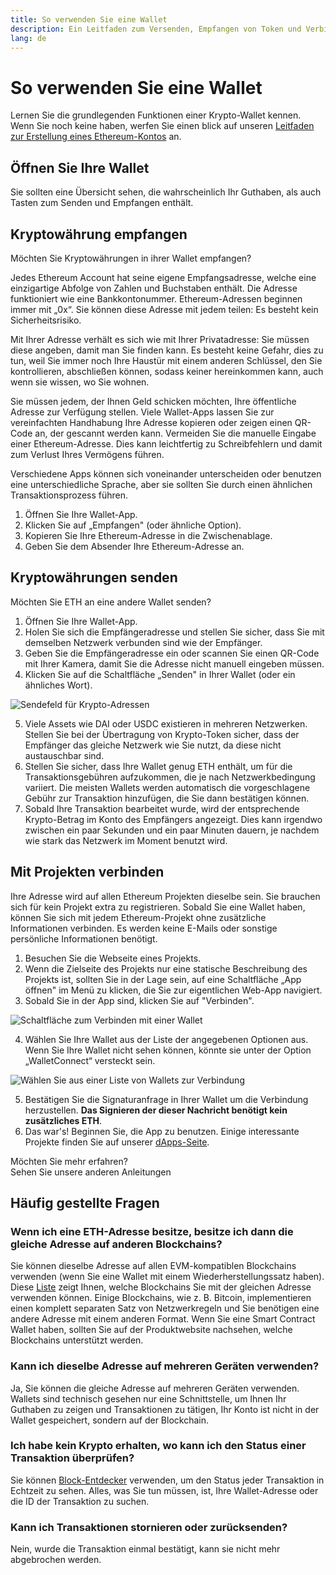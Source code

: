 ```yaml
---
title: So verwenden Sie eine Wallet
description: Ein Leitfaden zum Versenden, Empfangen von Token und Verbinden mit Web-3 Projekten.
lang: de
---
```


# So verwenden Sie eine Wallet

Lernen Sie die grundlegenden Funktionen einer Krypto-Wallet kennen. Wenn Sie noch keine haben, werfen Sie einen blick auf unseren [Leitfaden zur Erstellung eines Ethereum-Kontos](/guides/how-to-create-an-ethereum-account/) an.

## Öffnen Sie Ihre Wallet

Sie sollten eine Übersicht sehen, die wahrscheinlich Ihr Guthaben, als auch Tasten zum Senden und Empfangen enthält.

## Kryptowährung empfangen

Möchten Sie Kryptowährungen in ihrer Wallet empfangen?

Jedes Ethereum Account hat seine eigene Empfangsadresse, welche eine einzigartige Abfolge von Zahlen und Buchstaben enthält. Die Adresse funktioniert wie eine Bankkontonummer. Ethereum-Adressen beginnen immer mit „0x“. Sie können diese Adresse mit jedem teilen: Es besteht kein Sicherheitsrisiko.

Mit Ihrer Adresse verhält es sich wie mit Ihrer Privatadresse: Sie müssen diese angeben, damit man Sie finden kann. Es besteht keine Gefahr, dies zu tun, weil Sie immer noch Ihre Haustür mit einem anderen Schlüssel, den Sie kontrollieren, abschließen können, sodass keiner hereinkommen kann, auch wenn sie wissen, wo Sie wohnen.

Sie müssen jedem, der Ihnen Geld schicken möchten, Ihre öffentliche Adresse zur Verfügung stellen. Viele Wallet-Apps lassen Sie zur vereinfachten Handhabung Ihre Adresse kopieren oder zeigen einen QR-Code an, der gescannt werden kann. Vermeiden Sie die manuelle Eingabe einer Ethereum-Adresse. Dies kann leichtfertig zu Schreibfehlern und damit zum Verlust Ihres Vermögens führen.

Verschiedene Apps können sich voneinander unterscheiden oder benutzen eine unterschiedliche Sprache, aber sie sollten Sie durch einen ähnlichen Transaktionsprozess führen.

1. Öffnen Sie Ihre Wallet-App.
2. Klicken Sie auf „Empfangen" (oder ähnliche Option).
3. Kopieren Sie Ihre Ethereum-Adresse in die Zwischenablage.
4. Geben Sie dem Absender Ihre Ethereum-Adresse an.

## Kryptowährungen senden

Möchten Sie ETH an eine andere Wallet senden?

1. Öffnen Sie Ihre Wallet-App.
2. Holen Sie sich die Empfängeradresse und stellen Sie sicher, dass Sie mit demselben Netzwerk verbunden sind wie der Empfänger.
3. Geben Sie die Empfängeradresse ein oder scannen Sie einen QR-Code mit Ihrer Kamera, damit Sie die Adresse nicht manuell eingeben müssen.
4. Klicken Sie auf die Schaltfläche „Senden" in Ihrer Wallet (oder ein ähnliches Wort).

![Sendefeld für Krypto-Adressen](./send.png)
<br/>

5. Viele Assets wie DAI oder USDC existieren in mehreren Netzwerken. Stellen Sie bei der Übertragung von Krypto-Token sicher, dass der Empfänger das gleiche Netzwerk wie Sie nutzt, da diese nicht austauschbar sind.
6. Stellen Sie sicher, dass Ihre Wallet genug ETH enthält, um für die Transaktionsgebühren aufzukommen, die je nach Netzwerkbedingung variiert. Die meisten Wallets werden automatisch die vorgeschlagene Gebühr zur Transaktion hinzufügen, die Sie dann bestätigen können.
7. Sobald Ihre Transaktion bearbeitet wurde, wird der entsprechende Krypto-Betrag im Konto des Empfängers angezeigt. Dies kann irgendwo zwischen ein paar Sekunden und ein paar Minuten dauern, je nachdem wie stark das Netzwerk im Moment benutzt wird.

## Mit Projekten verbinden

Ihre Adresse wird auf allen Ethereum Projekten dieselbe sein. Sie brauchen sich für kein Projekt extra zu registrieren. Sobald Sie eine Wallet haben, können Sie sich mit jedem Ethereum-Projekt ohne zusätzliche Informationen verbinden. Es werden keine E-Mails oder sonstige persönliche Informationen benötigt.

1. Besuchen Sie die Webseite eines Projekts.
2. Wenn die Zielseite des Projekts nur eine statische Beschreibung des Projekts ist, sollten Sie in der Lage sein, auf eine Schaltfläche „App öffnen" im Menü zu klicken, die Sie zur eigentlichen Web-App navigiert.
3. Sobald Sie in der App sind, klicken Sie auf "Verbinden".

![Schaltfläche zum Verbinden mit einer Wallet](./connect1.png)

4. Wählen Sie Ihre Wallet aus der Liste der angegebenen Optionen aus. Wenn Sie Ihre Wallet nicht sehen können, könnte sie unter der Option „WalletConnect“ versteckt sein.

![Wählen Sie aus einer Liste von Wallets zur Verbindung](./connect2.png)

5. Bestätigen Sie die Signaturanfrage in Ihrer Wallet um die Verbindung herzustellen. **Das Signieren der dieser Nachricht benötigt kein zusätzliches ETH**.
6. Das war's! Beginnen Sie, die App zu benutzen. Einige interessante Projekte finden Sie auf unserer [dApps-Seite](/apps/#explore). <br />

<InfoBanner shouldSpaceBetween emoji=":eyes:">
  <div>Möchten Sie mehr erfahren?</div>
  <ButtonLink href="/guides/">
    Sehen Sie unsere anderen Anleitungen
  </ButtonLink>
</InfoBanner>

## Häufig gestellte Fragen

### Wenn ich eine ETH-Adresse besitze, besitze ich dann die gleiche Adresse auf anderen Blockchains?

Sie können dieselbe Adresse auf allen EVM-kompatiblen Blockchains verwenden (wenn Sie eine Wallet mit einem Wiederherstellungssatz haben). Diese [Liste](https://chainlist.org/) zeigt Ihnen, welche Blockchains Sie mit der gleichen Adresse verwenden können. Einige Blockchains, wie z. B. Bitcoin, implementieren einen komplett separaten Satz von Netzwerkregeln und Sie benötigen eine andere Adresse mit einem anderen Format. Wenn Sie eine Smart Contract Wallet haben, sollten Sie auf der Produktwebsite nachsehen, welche Blockchains unterstützt werden.

### Kann ich dieselbe Adresse auf mehreren Geräten verwenden?

Ja, Sie können die gleiche Adresse auf mehreren Geräten verwenden. Wallets sind technisch gesehen nur eine Schnittstelle, um Ihnen Ihr Guthaben zu zeigen und Transaktionen zu tätigen, Ihr Konto ist nicht in der Wallet gespeichert, sondern auf der Blockchain.

### Ich habe kein Krypto erhalten, wo kann ich den Status einer Transaktion überprüfen?

Sie können [Block-Entdecker](/developers/docs/data-and-analytics/block-explorers/) verwenden, um den Status jeder Transaktion in Echtzeit zu sehen. Alles, was Sie tun müssen, ist, Ihre Wallet-Adresse oder die ID der Transaktion zu suchen.

### Kann ich Transaktionen stornieren oder zurücksenden?

Nein, wurde die Transaktion einmal bestätigt, kann sie nicht mehr abgebrochen werden.
